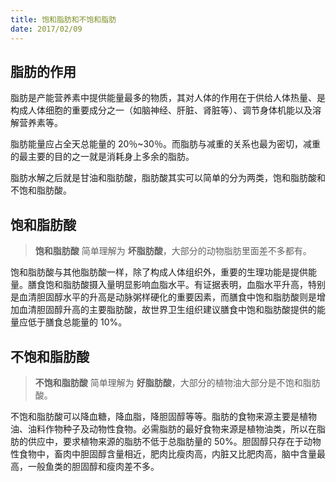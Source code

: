 ```yaml
---
title: 饱和脂肪和不饱和脂肪
date: 2017/02/09
---
```


## 脂肪的作用

脂肪是产能营养素中提供能量最多的物质，其对人体的作用在于供给人体热量、是构成人体细胞的重要成分之一（如脑神经、肝脏、肾脏等）、调节身体机能以及溶解营养素等。

脂肪能量应占全天总能量的 20％~30％。而脂肪与减重的关系也最为密切，减重的最主要的目的之一就是消耗身上多余的脂肪。

脂肪水解之后就是甘油和脂肪酸，脂肪酸其实可以简单的分为两类，饱和脂肪酸和不饱和脂肪酸。

## 饱和脂肪酸

> **饱和脂肪酸** 简单理解为 **坏脂肪酸**，大部分的动物脂肪里面差不多都有。

饱和脂肪酸与其他脂肪酸一样，除了构成人体组织外，重要的生理功能是提供能量。膳食饱和脂肪酸摄入量明显影响血脂水平。有证据表明，血脂水平升高，特别是血清胆固醇水平的升高是动脉粥样硬化的重要因素，而膳食中饱和脂肪酸则是增加血清胆固醇升高的主要脂肪酸，故世界卫生组织建议膳食中饱和脂肪酸提供的能量应低于膳食总能量的 10%。

## 不饱和脂肪酸

> **不饱和脂肪酸** 简单理解为 **好脂肪酸**，大部分的植物油大部分是不饱和脂肪酸。

不饱和脂肪酸可以降血糖，降血脂，降胆固醇等等。脂肪的食物来源主要是植物油、油料作物种子及动物性食物。必需脂肪的最好食物来源是植物油类，所以在脂肪的供应中，要求植物来源的脂肪不低于总脂肪量的 50%。胆固醇只存在于动物性食物中，畜肉中胆固醇含量相近，肥肉比瘦肉高，内脏又比肥肉高，脑中含量最高，一般鱼类的胆固醇和瘦肉差不多。